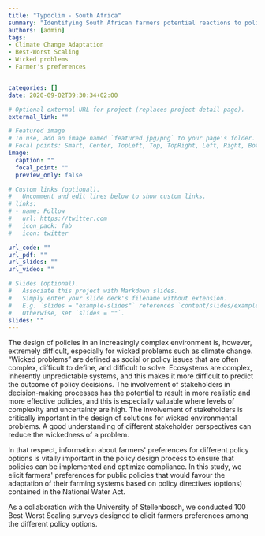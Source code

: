 ```yaml
---
title: "Typoclim - South Africa"
summary: "Identifying South African farmers potential reactions to policy instruments designed to foster their adaptation to climate change"
authors: [admin]
tags: 
- Climate Change Adaptation
- Best-Worst Scaling
- Wicked problems
- Farmer's preferences


categories: []
date: 2020-09-02T09:30:34+02:00

# Optional external URL for project (replaces project detail page).
external_link: ""

# Featured image
# To use, add an image named `featured.jpg/png` to your page's folder.
# Focal points: Smart, Center, TopLeft, Top, TopRight, Left, Right, BottomLeft, Bottom, BottomRight.
image:
  caption: ""
  focal_point: ""
  preview_only: false

# Custom links (optional).
#   Uncomment and edit lines below to show custom links.
# links:
# - name: Follow
#   url: https://twitter.com
#   icon_pack: fab
#   icon: twitter

url_code: ""
url_pdf: ""
url_slides: ""
url_video: ""

# Slides (optional).
#   Associate this project with Markdown slides.
#   Simply enter your slide deck's filename without extension.
#   E.g. `slides = "example-slides"` references `content/slides/example-slides.md`.
#   Otherwise, set `slides = ""`.
slides: ""
---
```


The design of policies in an increasingly complex environment is, however, extremely difficult, especially for wicked problems such as climate change. “Wicked problems” are defined as social or policy issues that are often complex, difficult to define, and difficult to solve. Ecosystems are complex, inherently unpredictable systems, and this makes it more difficult to predict the outcome of policy decisions. The involvement of stakeholders in decision-making processes has the potential to result in more realistic and more effective policies, and this is especially valuable where levels of complexity and uncertainty are high. The involvement of stakeholders is critically important in the design of solutions for wicked environmental problems. A good understanding of different stakeholder perspectives can reduce the wickedness of a problem. 

In that respect, information about farmers' preferences for different policy options is vitally important in the policy design process to ensure that policies can be implemented and optimize compliance. In this study, we elicit farmers' preferences for public policies that would favour the adaptation of their farming systems based on policy directives (options) contained in the National Water Act.  

As a collaboration with the University of Stellenbosch, we conducted 100 Best-Worst Scaling surveys designed to elicit farmers preferences among the different policy options.

